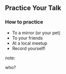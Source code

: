## Practice Your Talk

### How to practice

* To a mirror (or your pet)
* To your friends
* At a local meetup
* Record yourself!

note:

who?
